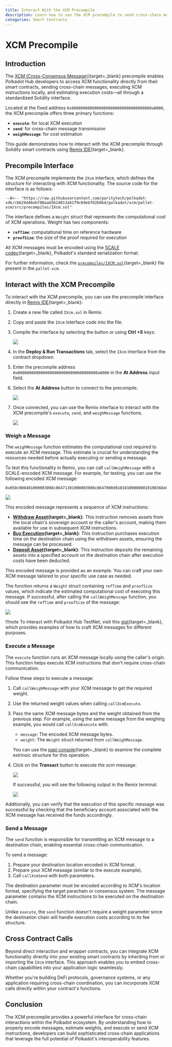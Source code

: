 ```yaml
---
title: Interact With the XCM Precompile
description: Learn how to use the XCM precompile to send cross-chain messages, execute XCM instructions, and estimate costs from your smart contracts.
categories: Smart Contracts
---
```


# XCM Precompile

## Introduction

The [XCM (Cross-Consensus Message)](/develop/interoperability/intro-to-xcm){target=\_blank} precompile enables Polkadot Hub developers to access XCM functionality directly from their smart contracts, sending cross-chain messages, executing XCM instructions locally, and estimating execution costs—all through a standardized Solidity interface.

Located at the fixed address `0x00000000000000000000000000000000000a0000`, the XCM precompile offers three primary functions: 

- **`execute`**:  for local XCM execution
- **`send`**:  for cross-chain message transmission
- **`weighMessage`**: for cost estimation 

This guide demonstrates how to interact with the XCM precompile through Solidity smart contracts using [Remix IDE](/develop/smart-contracts/dev-environments/remix.md){target=\_blank}.

## Precompile Interface

The XCM precompile implements the `IXcm` interface, which defines the structure for interacting with XCM functionality. The source code for the interface is as follows:

```solidity title="IXcm.sol"
--8<-- "https://raw.githubusercontent.com/paritytech/polkadot-sdk/cb629d46ebf00aa65624013a61f9c69ebf02b0b4/polkadot/xcm/pallet-xcm/src/precompiles/IXcm.sol"
```

The interface defines a `Weight` struct that represents the computational cost of XCM operations. Weight has two components: 

- **`refTime`**: computational time on reference hardware 
- **`proofSize`**: the size of the proof required for execution 

All XCM messages must be encoded using the [SCALE codec](/polkadot-protocol/parachain-basics/data-encoding/#data-encoding){target=\_blank}, Polkadot's standard serialization format.

For further information, check the [`precompiles/IXCM.sol`](https://github.com/paritytech/polkadot-sdk/blob/cb629d46ebf00aa65624013a61f9c69ebf02b0b4/polkadot/xcm/pallet-xcm/src/precompiles/IXcm.sol){target=\_blank} file present in the `pallet-xcm`.

## Interact with the XCM Precompile

To interact with the XCM precompile, you can use the precompile interface directly in [Remix IDE](/develop/smart-contracts/dev-environments/remix.md){target=\_blank}:

1. Create a new file called `IXcm.sol` in Remix.
2. Copy and paste the `IXcm` interface code into the file.
3. Compile the interface by selecting the button or using **Ctrl +S** keys:

    ![](/images/develop/smart-contracts/precompiles/xcm-precompile/xcm-precompile-01.webp)

4. In the **Deploy & Run Transactions** tab, select the `IXcm` interface from the contract dropdown.
5. Enter the precompile address `0x00000000000000000000000000000000000a0000` in the **At Address** input field.
6. Select the **At Address** button to connect to the precompile.

    ![](/images/develop/smart-contracts/precompiles/xcm-precompile/xcm-precompile-02.webp)

7. Once connected, you can use the Remix interface to interact with the XCM precompile's  `execute`, `send`, and `weighMessage` functions.

    ![](/images/develop/smart-contracts/precompiles/xcm-precompile/xcm-precompile-03.webp)

### Weigh a Message

The `weighMessage` function estimates the computational cost required to execute an XCM message. This estimate is crucial for understanding the resources needed before actually executing or sending a message.

To test this functionality in Remix, you can call `callWeighMessage` with a SCALE-encoded XCM message. For example, for testing, you can use the following encoded XCM message:

```text title="encoded-xcm-message-example"
0x050c000401000003008c86471301000003008c8647000d010101000000010100368e8759910dab756d344995f1d3c79374ca8f70066d3a709e48029f6bf0ee7e
```

![](/images/develop/smart-contracts/precompiles/xcm-precompile/xcm-precompile-04.webp)

This encoded message represents a sequence of XCM instructions:

- **[Withdraw Asset](https://github.com/polkadot-fellows/xcm-format?tab=readme-ov-file#withdrawasset){target=\_blank}**: This instruction removes assets from the local chain's sovereign account or the caller's account, making them available for use in subsequent XCM instructions.
- **[Buy Execution](https://github.com/polkadot-fellows/xcm-format?tab=readme-ov-file#buyexecution){target=\_blank}**: This instruction purchases execution time on the destination chain using the withdrawn assets, ensuring the message can be processed.
- **[Deposit Asset](https://github.com/polkadot-fellows/xcm-format?tab=readme-ov-file#depositasset){target=\_blank}**: This instruction deposits the remaining assets into a specified account on the destination chain after execution costs have been deducted.

This encoded message is provided as an example. You can craft your own XCM message tailored to your specific use case as needed.

The function returns a `Weight` struct containing `refTime` and `proofSize` values, which indicate the estimated computational cost of executing this message. If successful, after calling the `callWeighMessage` function, you should see the `refTime` and `proofSize` of the message:

![](/images/develop/smart-contracts/precompiles/xcm-precompile/xcm-precompile-05.webp)

!!!note
    To interact with Polkadot Hub TestNet, visit this [gist](https://gist.github.com/franciscoaguirre/a6dea0c55e81faba65bedf700033a1a2){target=\_blank}, which provides examples of how to craft XCM messages for different purposes.

### Execute a Message

The `execute` function runs an XCM message locally using the caller's origin. This function helps execute XCM instructions that don't require cross-chain communication.

Follow these steps to execute a message:

1. Call `callWeighMessage` with your XCM message to get the required weight.
2. Use the returned weight values when calling `callXcmExecute`.
3. Pass the same XCM message bytes and the weight obtained from the previous step. For example, using the same message from the weighing example, you would call `callXcmExecute` with:

    - `message`: The encoded XCM message bytes.
    - `weight`: The `Weight` struct returned from `callWeighMessage`.

    You can use the [papi console](https://dev.papi.how/extrinsics#networkId=localhost&endpoint=wss%3A%2F%2Ftestnet-passet-hub.polkadot.io&data=0x1f03050c000401000003008c86471301000003008c8647000d010101000000010100368e8759910dab756d344995f1d3c79374ca8f70066d3a709e48029f6bf0ee7e0750c61e2901daad0600){target=\_blank} to examine the complete extrinsic structure for this operation.

5. Click on the **Transact** button to execute the xcm message:
  
    ![](/images/develop/smart-contracts/precompiles/xcm-precompile/xcm-precompile-06.webp)

    If successful, you will see the following output in the Remix terminal:

    ![](/images/develop/smart-contracts/precompiles/xcm-precompile/xcm-precompile-07.webp)

Additionally, you can verify that the execution of this specific message was successful by checking that the beneficiary account associated with the XCM message has received the funds accordingly.

### Send a Message

The `send` function is responsible for transmitting an XCM message to a destination chain, enabling essential cross-chain communication.

To send a message:

1. Prepare your destination location encoded in XCM format.
2. Prepare your XCM message (similar to the execute example).
3. Call `callXcmSend` with both parameters.

The destination parameter must be encoded according to XCM's location format, specifying the target parachain or consensus system. The message parameter contains the XCM instructions to be executed on the destination chain.

Unlike `execute`, the `send` function doesn't require a weight parameter since the destination chain will handle execution costs according to its fee structure.

## Cross Contract Calls

Beyond direct interaction and wrapper contracts, you can integrate XCM functionality directly into your existing smart contracts by inheriting from or importing the `IXcm` interface. This approach enables you to embed cross-chain capabilities into your application logic seamlessly.

Whether you're building DeFi protocols, governance systems, or any application requiring cross-chain coordination, you can incorporate XCM calls directly within your contract's functions.

## Conclusion

The XCM precompile provides a powerful interface for cross-chain interactions within the Polkadot ecosystem. By understanding how to properly encode messages, estimate weights, and execute or send XCM instructions, developers can build sophisticated cross-chain applications that leverage the full potential of Polkadot's interoperability features.
